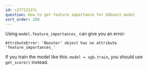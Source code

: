 ```yaml
---
id: c2f713127c
question: How to get feature importance for XGboost model
sort_order: 280
---
```


Using `model.feature_importances_` can give you an error:

```
AttributeError: 'Booster' object has no attribute 'feature_importances_'
```

If you train the model like this: `model = xgb.train`, you should use `get_score()` instead.